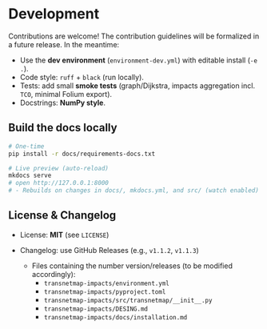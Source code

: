 # Development

Contributions are welcome! The contribution guidelines will be formalized in a future release. In the meantime:

- Use the **dev environment** (`environment-dev.yml`) with editable install (`-e .`).
- Code style: `ruff` + `black` (run locally).
- Tests: add small **smoke tests** (graph/Dijkstra, impacts aggregation incl. `TCO`, minimal Folium export).
- Docstrings: **NumPy style**.

## Build the docs locally

```bash
# One-time
pip install -r docs/requirements-docs.txt

# Live preview (auto-reload)
mkdocs serve
# open http://127.0.0.1:8000
# - Rebuilds on changes in docs/, mkdocs.yml, and src/ (watch enabled)
```

## License & Changelog

- License: **MIT** (see `LICENSE`)
- Changelog: use GitHub Releases (e.g., `v1.1.2`, `v1.1.3`)

  - Files containing the number version/releases (to be modified accordingly):
    - `transnetmap-impacts/environment.yml`
    - `transnetmap-impacts/pyproject.toml`
    - `transnetmap-impacts/src/transnetmap/__init__.py`
    - `transnetmap-impacts/DESING.md`
    - `transnetmap-impacts/docs/installation.md`